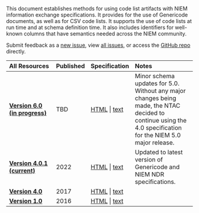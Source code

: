 ---
---

This document establishes methods for using code list artifacts with NIEM information exchange specifications. It provides for the use of Genericode documents, as well as for CSV code lists. It supports the use of code lists at run time and at schema definition time. It also includes identifiers for well-known columns that have semantics needed across the NIEM community.

Submit feedback as a [new issue](https://github.com/NIEM/NIEM-Code-Lists-Spec/issues/new), view [all issues](https://github.com/NIEM/NIEM-Code-Lists-Spec/issues), or access the [GitHub repo](https://github.com/NIEM/NIEM-Code-Lists-Spec/) directly.

| All&nbsp;Resources | Published | Specification | Notes
|:------------------ |:--------- |:------------- |:-----
**[Version&nbsp;6.0 <br> (in&nbsp;progress)](https://github.com/NIEM/NIEM-Code-Lists-Spec/tree/dev)** | TBD | [HTML](draft/niem-code-lists-spec.html) \| [text](draft/niem-code-lists-spec.txt) | Minor schema updates for 5.0. <br/> Without any major changes being made, the NTAC decided to continue using the 4.0 specification for the NIEM 5.0 major release.
**[Version&nbsp;4.0.1 (current)](https://github.com/NIEM/NIEM-Code-Lists-Spec/tree/4.0.1)** | 2022 | [HTML](v4.0.1/niem-code-lists-spec.html) \| [text](v4.0.1/niem-code-lists-spec.txt) | Updated to latest version of Genericode and NIEM NDR specifications.
**[Version 4.0](https://github.com/NIEM/NIEM-Code-Lists-Spec/tree/4.0)** | 2017 | [HTML](v4.0/niem-code-lists-spec.html) \| [text](v4.0/niem-code-lists-spec.txt)
**[Version 1.0](https://github.com/NIEM/NIEM-Code-Lists-Spec/tree/1.0)** | 2016 | [HTML](v1.0/niem-code-lists-spec.html) \| [text](v1.0/niem-code-lists-spec.txt)
